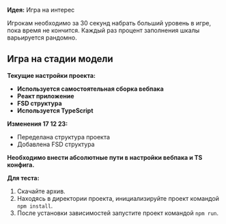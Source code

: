 **Идея:** Игра на интерес

Игрокам необходимо за 30 секунд набрать больший уровень в игре, пока время не кончится. Каждый раз процент заполнения шкалы варьируется рандомно.

## Игра на стадии модели

**Текущие настройки проекта:**
- **Используется самостоятельная сборка вебпака**
- **Реакт приложение**
- **FSD структура**
- **Используется TypeScript**

**Изменения 17 12 23:**
- Переделана структура проекта
- Добавлена FSD структура

**Необходимо внести абсолютные пути в настройки вебпака и TS конфига.**

**Для теста:**
1. Скачайте архив.
2. Находясь в директории проекта, инициализируйте проект командой `npm install`.
3. После установки зависимостей запустите проект командой `npm run`.
